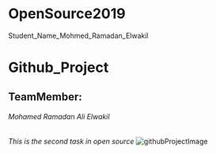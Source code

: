 # OpenSource2019
Student_Name_Mohmed_Ramadan_Elwakil

# Github_Project

## TeamMember:
###### Mohamed Ramadan  Ali Elwakil
*This is the second task in open source*
![githubProjectImage](https://i.imgur.com/jqkO8Ub.png)
